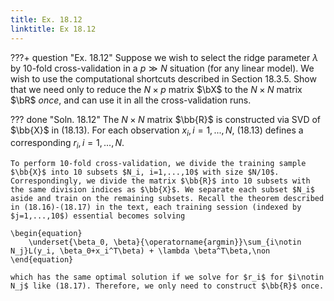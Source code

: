 ```yaml
---
title: Ex. 18.12
linktitle: Ex 18.12
---
```


???+ question "Ex. 18.12"
	Suppose we wish to select the ridge parameter $\lambda$ by 10-fold cross-validation in a $p\gg N$ situation (for any linear model). We wish to use the computational shortcuts described in Section 18.3.5. Show that we need only to reduce the $N\times p$ matrix $\bX$ to the $N\times N$ matrix $\bR$ *once*, and can use it in all the cross-validation runs.

??? done "Soln. 18.12"
 	The $N\times N$ matrix $\bb{R}$ is constructed via SVD of $\bb{X}$ in (18.13). For each observation $x_i, i=1,...,N$, (18.13) defines a corresponding $r_i, i=1,...,N$. 

	To perform 10-fold cross-validation, we divide the training sample $\bb{X}$ into 10 subsets $N_i, i=1,...,10$ with size $N/10$. Correspondingly, we divide the matrix $\bb{R}$ into 10 subsets with the same division indices as $\bb{X}$. We separate each subset $N_i$ aside and train on the remaining subsets. Recall the theorem described in (18.16)-(18.17) in the text, each training session (indexed by $j=1,...,10$) essential becomes solving 

	\begin{equation}
		\underset{\beta_0, \beta}{\operatorname{argmin}}\sum_{i\notin N_j}L(y_i, \beta_0+x_i^T\beta) + \lambda \beta^T\beta,\non
	\end{equation}

	which has the same optimal solution if we solve for $r_i$ for $i\notin N_j$ like (18.17). Therefore, we only need to construct $\bb{R}$ once.
